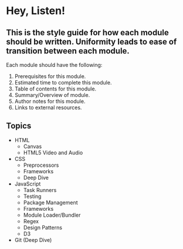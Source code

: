 # Hey, Listen! 

## This is the style guide for how each module should be written. Uniformity leads to ease of transition between each module. 

Each module should have the following: 
1. Prerequisites for this module.
2. Estimated time to complete this module.
3. Table of contents for this module.
4. Summary/Overview of module.
5. Author notes for this module.
6. Links to external resources.

## Topics

- HTML
	- Canvas
	- HTML5 Video and Audio
- CSS
	- Preprocessors
	- Frameworks
	- Deep Dive
- JavaScript
	- Task Runners
	- Testing
	- Package Management
	- Frameworks
	- Module Loader/Bundler
	- Regex
	- Design Patterns
	- D3
- Git (Deep Dive)